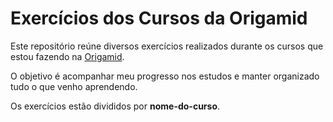 # Exercícios dos Cursos da Origamid

Este repositório reúne diversos exercícios realizados durante os cursos que estou fazendo na [Origamid](https://www.origamid.com).

O objetivo é acompanhar meu progresso nos estudos e manter organizado tudo o que venho aprendendo.

Os exercícios estão divididos por **nome-do-curso**.

